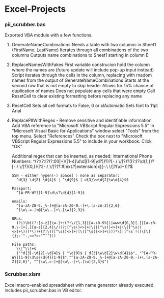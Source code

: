 # Excel-Projects

### pii_scrubber.bas
Exported VBA module with a few functions.
1. GenerateNameCombinations
     Needs a table with two columns in Sheet1 (FirstName, LastName)
     Iterates through all combinations of the two columns
     Outputs name combinations to Sheet1 starting in column E
2. ReplaceNamesWithFakes
     First variable construcion hold the column where the names are (future update will include pop-up input instead)
     Script iterates through the cells in the column, replacing with rnadom names from the output of GenerateNameCombinations
     Starts at the second row that is not empty to skip header
     Allows for 15% chance of duplication of names
     Does not populate any cells that were empty
     Call ResetCell to clear existing formatting before replacing any name
3. ResetCell
     Sets all cell formats to False, 0 or xlAutomatic
     Sets font to 11pt Arial 
6. ReplacePIIWithRegex - Remove sensitive and identifiable information
     Add VBA reference to "Microsoft VBScript Regular Expressions 5.5"
     In "Microsoft Visual Basic for Applications" window select "Tools" from the top menu. Select "References"
     Check the box next to "Microsoft VBScript Regular Expressions 5.5" to include in your workbook.
     Click "OK"

     Additional regex that can be inserted, as needed:
       International Phone Numbers:
         ^(?:(?:\(?(?:00|\+)([1-4]\d\d|[1-9]\d?)\)?)?[\-\.\ \\\/]?)?((?:\(?\d{1,}\)?[\-\.\ \\\/]?){0,})(?:[\-\.\ \\\/]?(?:#|ext\.?|extension|x)[\-\.\ \\\/]?(\d+))?$
        
       SSN - either hypen(-) space( ) none as separator:
         ^d{3}-\d{2}-\d{4}$ | ^\d{9}$ | d{3}\w\d{2}\w\d{4}$$
        
       Passport:
         ^[A-PR-WY][1-9]\d\s?\d{4}[1-9]$
        
       emails:
         ^[a-zA-Z0-9._%-]+@[a-zA-Z0-9.-]+\.[a-zA-Z]{2,6}
         ^[\w\.=-]+@[\w\.-]+\.[\w]{2,3}$
        
       URLs:
         (?i)\b((?:[a-z][\w-]+:(?:\/{1,3}|[a-z0-9%])|www\d{0,3}[.]|[a-z0-9.\-]+[.][a-z]{2,4}\/)(?:[^\s()<>]+|\(([^\s()<>]+|(\([^\s()<>]+\)))*\))+(?:\(([^\s()<>]+|(\([^\s()<>]+\)))*\)|[^\s`!()\[\]{};:'".,<>?«»“”‘’]))
        
       File paths:
         \\[^\\]+$
         ("^d{3}-\d{2}-\d{4}$ | ^\d{9}$ | d{3}\w\d{2}\w\d{4}$$", "^[A-PR-WY][1-9]\d\s?\d{4}[1-9]$","^[a-zA-Z0-9._%-]+@[a-zA-Z0-9.-]+\.[a-zA-Z]{2,6}", "^[\w\.=-]+@[\w\.-]+\.[\w]{2,3}$") 

### Scrubber.xlsm
Excel macro-enabled spreadsheet with name generator already executed.
Includes pii_scrubber.bas in VB editor.
